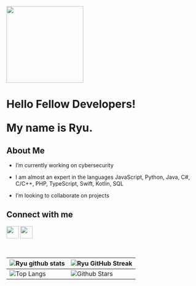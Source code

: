 <p align="left">
    <img width="200" src="https://pbs.twimg.com/media/F_qJCrYXQAAqCRQ.jpg">
</p>

<h1> Hello Fellow Developers! 
<p align='center'>
</p>

<div size='20px'> My name is Ryu.
</div>

<h2> About Me </h2>

- I’m currently working on cybersecurity
  
- I am almost an expert in the languages ​​JavaScript, Python, Java, C#, C/C++, PHP, TypeScript, Swift, Kotlin, SQL
  
- I’m looking to collaborate on projects



<h2> Connect with me </h2>
</a> 
<a href = 'https://twitter.com/HiragiRyujin'> <img width = '32px' align= 'center' src="https://raw.githubusercontent.com/rahulbanerjee26/githubAboutMeGenerator/main/icons/twitter.svg"/></a>  
<a href = 'https://github.com/RyujinHiragi'> <img width = '32px' align= 'center' src="https://raw.githubusercontent.com/rahulbanerjee26/githubAboutMeGenerator/main/icons/github.svg"/></a>
  
<br>
<br>
  <br>
  
| ![Ryu github stats](https://github-readme-stats.vercel.app/api?username=RyujinHiragi&show_icons=true&theme=tokyonight) | ![Ryu GitHub Streak](https://github-readme-streak-stats.herokuapp.com/?user=RyujinHiragi&theme=tokyonight) |
| --- | --- |
| ![Top Langs](https://github-readme-stats.vercel.app/api/top-langs/?username=RyujinHiragi&theme=tokyonight) | ![Github Stars](https://github-readme-stats.vercel.app/api?username=RyujinHiragi&show_icons=true&locale=en&count_private=true&hide_rank=true&custom_title=My%20GitHub%20Stats&disable_animations=true&theme=tokyonight) |


<br>

